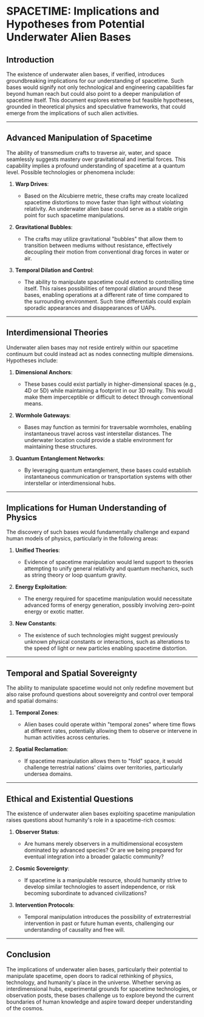 # SPACETIME: Implications and Hypotheses from Potential Underwater Alien Bases

## Introduction
The existence of underwater alien bases, if verified, introduces groundbreaking implications for our understanding of spacetime. Such bases would signify not only technological and engineering capabilities far beyond human reach but could also point to a deeper manipulation of spacetime itself. This document explores extreme but feasible hypotheses, grounded in theoretical physics and speculative frameworks, that could emerge from the implications of such alien activities.

---

## Advanced Manipulation of Spacetime
The ability of transmedium crafts to traverse air, water, and space seamlessly suggests mastery over gravitational and inertial forces. This capability implies a profound understanding of spacetime at a quantum level. Possible technologies or phenomena include:

1. **Warp Drives**:
   - Based on the Alcubierre metric, these crafts may create localized spacetime distortions to move faster than light without violating relativity. An underwater alien base could serve as a stable origin point for such spacetime manipulations.

2. **Gravitational Bubbles**:
   - The crafts may utilize gravitational "bubbles" that allow them to transition between mediums without resistance, effectively decoupling their motion from conventional drag forces in water or air.

3. **Temporal Dilation and Control**:
   - The ability to manipulate spacetime could extend to controlling time itself. This raises possibilities of temporal dilation around these bases, enabling operations at a different rate of time compared to the surrounding environment. Such time differentials could explain sporadic appearances and disappearances of UAPs.

---

## Interdimensional Theories
Underwater alien bases may not reside entirely within our spacetime continuum but could instead act as nodes connecting multiple dimensions. Hypotheses include:

1. **Dimensional Anchors**:
   - These bases could exist partially in higher-dimensional spaces (e.g., 4D or 5D) while maintaining a footprint in our 3D reality. This would make them imperceptible or difficult to detect through conventional means.

2. **Wormhole Gateways**:
   - Bases may function as termini for traversable wormholes, enabling instantaneous travel across vast interstellar distances. The underwater location could provide a stable environment for maintaining these structures.

3. **Quantum Entanglement Networks**:
   - By leveraging quantum entanglement, these bases could establish instantaneous communication or transportation systems with other interstellar or interdimensional hubs.

---

## Implications for Human Understanding of Physics
The discovery of such bases would fundamentally challenge and expand human models of physics, particularly in the following areas:

1. **Unified Theories**:
   - Evidence of spacetime manipulation would lend support to theories attempting to unify general relativity and quantum mechanics, such as string theory or loop quantum gravity.

2. **Energy Exploitation**:
   - The energy required for spacetime manipulation would necessitate advanced forms of energy generation, possibly involving zero-point energy or exotic matter.

3. **New Constants**:
   - The existence of such technologies might suggest previously unknown physical constants or interactions, such as alterations to the speed of light or new particles enabling spacetime distortion.

---

## Temporal and Spatial Sovereignty
The ability to manipulate spacetime would not only redefine movement but also raise profound questions about sovereignty and control over temporal and spatial domains:

1. **Temporal Zones**:
   - Alien bases could operate within "temporal zones" where time flows at different rates, potentially allowing them to observe or intervene in human activities across centuries.

2. **Spatial Reclamation**:
   - If spacetime manipulation allows them to "fold" space, it would challenge terrestrial nations' claims over territories, particularly undersea domains.

---

## Ethical and Existential Questions
The existence of underwater alien bases exploiting spacetime manipulation raises questions about humanity's role in a spacetime-rich cosmos:

1. **Observer Status**:
   - Are humans merely observers in a multidimensional ecosystem dominated by advanced species? Or are we being prepared for eventual integration into a broader galactic community?

2. **Cosmic Sovereignty**:
   - If spacetime is a manipulable resource, should humanity strive to develop similar technologies to assert independence, or risk becoming subordinate to advanced civilizations?

3. **Intervention Protocols**:
   - Temporal manipulation introduces the possibility of extraterrestrial intervention in past or future human events, challenging our understanding of causality and free will.

---

## Conclusion
The implications of underwater alien bases, particularly their potential to manipulate spacetime, open doors to radical rethinking of physics, technology, and humanity's place in the universe. Whether serving as interdimensional hubs, experimental grounds for spacetime technologies, or observation posts, these bases challenge us to explore beyond the current boundaries of human knowledge and aspire toward deeper understanding of the cosmos.